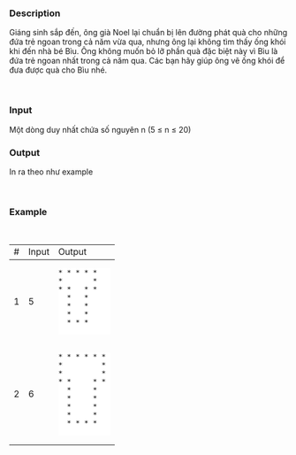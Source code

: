 ### Description

Giáng sinh sắp đến, ông già Noel lại chuẩn bị lên đường phát quà cho những
đứa trẻ ngoan trong cả năm vừa qua, nhưng ông lại không tìm thấy ống khói
khi đến nhà bé Bìu. Ông không muốn bỏ lỡ phần quà đặc biệt này vì Bìu là đứa
trẻ ngoan nhất trong cả năm qua. Các bạn hãy giúp ông vẽ ống khói để đưa được
quà cho Bìu nhé.

<br>

### Input

Một dòng duy nhất chứa số nguyên n (5 &leq; n &leq; 20)

### Output

In ra theo như example

<br>

### Example

<br>
<table>
<tr>
    <td>#</td>
    <td>Input</td>
    <td>Output</td>
</tr>
<tbody>
<tr>
    <td>1</td>
    <td>
        5
    </td>
    <td>
        <pre style="color:black; background-color: white">
* * * * * 
*       * 
* *   * * 
  *   * 
  *   * 
  *   * 
  * * * 
        </pre>
    </td>
</tr>
<tr>
    <td>2</td>
    <td>
        6
    </td>
    <td>
        <pre style="color:black; background-color: white">
* * * * * * 
*         * 
*         * 
* *     * * 
  *     * 
  *     * 
  *     * 
  *     * 
  * * * * 
        </pre>
    </td>
</tr>

</tbody>
</table>
